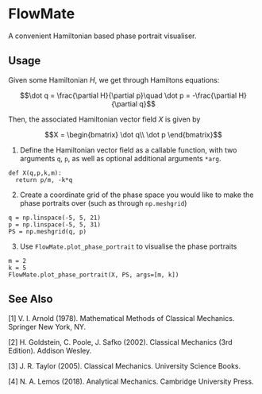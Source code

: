 # FlowMate
A convenient Hamiltonian based phase portrait visualiser.

## Usage

Given some Hamiltonian $H$, we get through Hamiltons equations:

$$\dot q = \frac{\partial H}{\partial p}\quad \dot p = -\frac{\partial H}{\partial q}$$

Then, the associated Hamiltonian vector field $X$ is given by

$$X = \begin{bmatrix}
\dot q\\ 
\dot p
\end{bmatrix}$$

1. Define the Hamiltonian vector field as a callable function, with two arguments ``q``, ``p``, as well as optional additional arguments `*arg`.
```
def X(q,p,k,m):
  return p/m, -k*q
```
2. Create a coordinate grid of the phase space you would like to make the phase portraits over (such as through `np.meshgrid`)
```
q = np.linspace(-5, 5, 21)
p = np.linspace(-5, 5, 31)
PS = np.meshgrid(q, p)
```
3. Use `FlowMate.plot_phase_portrait` to visualise the phase portraits
```
m = 2
k = 5
FlowMate.plot_phase_portrait(X, PS, args=[m, k])
```
## See Also
[1]  V. I. Arnold (1978). Mathematical Methods of Classical Mechanics. Springer New York, NY.

[2]  H. Goldstein, C. Poole, J. Safko (2002). Classical Mechanics (3rd Edition). Addison Wesley.

[3]  J. R. Taylor (2005). Classical Mechanics. University Science Books.

[4]  N. A. Lemos (2018). Analytical Mechanics. Cambridge University Press.
